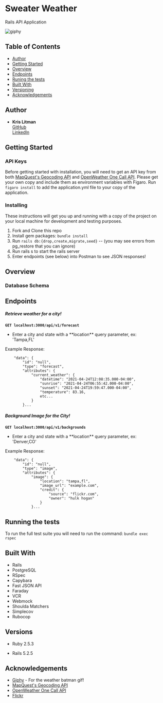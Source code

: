 # Sweater Weather

Rails API Application

![giphy](https://media.giphy.com/media/za5xikuRr0OzK/giphy.gif)

## Table of Contents

  - [Author](#author)
  - [Getting Started](#getting-started)
  - [Overview](#overview)
  - [Endpoints](#endpoints)
  - [Runing the tests](#running-the-tests)
  - [Built With](#built-with)
  - [Versioning](#versioning)
  - [Acknowledgements](#acknowledgements)

## Author

  - **Kris Litman**<br>
    [GitHub](https://github.com/krislitman)<br>
    [LinkedIn](https://www.linkedin.com/in/kris-litman/)

## Getting Started

### API Keys

Before getting started with installation, you will need to get an API key from both 
[MapQuest's Geocoding API](https://developer.mapquest.com/documentation/geocoding-api/) 
and [OpenWeather One Call API](https://openweathermap.org/api/one-call-api). 
Please get your own copy and include them as environment variables with Figaro. 
Run `figaro install` to add the application.yml file to your copy of the application.

### Installing

These instructions will get you up and running with a copy of the project on
your local machine for development and testing purposes.

1. Fork and Clone this repo
2. Install gem packages: `bundle install`
3. Run `rails db:{drop,create,migrate,seed}` -- (you may see errors from pg_restore that you can ignore)
4. Run rails s to start the rails server
5. Enter endpoints (see below) into Postman to see JSON responses!

## Overview

### Database Schema
  
## Endpoints

##### Retrieve weather for a city!
**`GET localhost:3000/api/v1/forecast`**
<ul><li>Enter a city and state with a **location** query parameter, ex: 'Tampa,FL'</li></ul>
Example Response:

```{
    "data": {
        "id": "null",
        "type": "forecast",
        "attributes": {
            "current_weather": {
                "datetime": "2021-04-24T12:08:35.000-04:00",
                "sunrise": "2021-04-24T06:55:42.000-04:00",
                "sunset": "2021-04-24T19:59:47.000-04:00",
                "temperature": 83.16,
                etc...
            }
        }...
```

##### Background Image for the City!
**`GET localhost:3000/api/v1/backgrounds`**
<ul><li>Enter a city and state with a **location** query parameter, ex: 'Denver,CO'</li></ul>
Example Response:

```{
    "data": {
        "id": "null",
        "type": "image",
        "attributes": {
            "image": {
                "location": "tampa,fl",
                "image_url": "example.com",
                "credit": {
                    "source": "flickr.com",
                    "owner": "hulk hogan"
                }
            }...
```

## Running the tests 

To run the full test suite you will need to run the command:
`bundle exec rspec`

## Built With

- Rails
- PostgreSQL
- RSpec
- Capybara
- Fast JSON API
- Faraday
- VCR
- Webmock
- Shoulda Matchers
- Simplecov
- Rubocop

## Versions

- Ruby 2.5.3

- Rails 5.2.5

## Acknowledgements

- [Giphy](https://giphy.com/) - For the weather batman gif!
- [MapQuest's Geocoding API](https://developer.mapquest.com/documentation/geocoding-api/)
- [OpenWeather One Call API](https://openweathermap.org/api/one-call-api)
- [Flickr](https://www.flickr.com/services/developer/api/)
